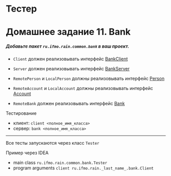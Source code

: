# Тестер
# Домашнее задание 11. Bank
##### Добавьте пакет `ru.ifmo.rain.common.bank` в ваш проект.

* `Client` должен реализовывать интерфейс [BankClient](https://github.com/geny200/itmo-bank-test/blob/master/java-solutions/ru/ifmo/rain/common/bank/BankClient.java "BankClient")
* `Server` должен реализовывать интерфейс [BankServer](https://github.com/geny200/itmo-bank-test/blob/master/java-solutions/ru/ifmo/rain/common/bank/BankServer.java "BankServer")

* `RemotePerson` и `LocalPerson` должны реализовывать интерфейс [Person](https://github.com/geny200/itmo-bank-test/blob/master/java-solutions/ru/ifmo/rain/common/bank/Person.java "Person")
* `RemoteAccount` и `LocalAccount` должны реализовывать интерфейс [Account](https://github.com/geny200/itmo-bank-test/blob/master/java-solutions/ru/ifmo/rain/common/bank/Account.java "Account")
* `RemoteBank` должен реализовывать интерфейс [Bank](https://github.com/geny200/itmo-bank-test/blob/master/java-solutions/ru/ifmo/rain/common/bank/Bank.java "Bank")


Тестирование 
* клиент: `client <полное_имя_класса>`
* сервер: `bank <полное_имя_класса>`

--------------------------------
Все тесты запускаются через класс `Tester`

Пример через IDEA 
- main class `ru.ifmo.rain.common.bank.Tester`
- program arguments `client ru.ifmo.rain._last_name_.bank.Client`

